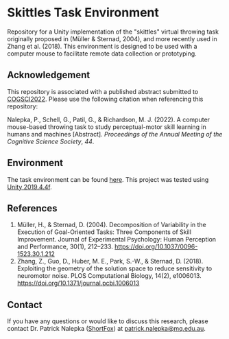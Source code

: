 # Skittles Task Environment

Repository for a Unity implementation of the "skittles" virtual throwing task originally proposed in (Müller & Sternad, 2004), and more recently used in Zhang et al. (2018). This environment is designed to be used with a computer mouse to facilitate remote data collection or prototyping.

## Acknowledgement

This repository is associated with a published abstract submitted to [COGSCI2022](https://cognitivesciencesociety.org/cogsci-2022/). Please use the following citation when referencing this repository:

Nalepka, P., Schell, G., Patil, G., & Richardson, M. J. (2022). A computer mouse-based throwing task to study perceptual-motor skill learning in humans and machines [Abstract]. *Proceedings of the Annual Meeting of the Cognitive Science Society*, *44*.

## Environment

The task environment can be found [here](https://github.com/ShortFox/SkittlesTaskEnvironment/tree/main/Unity). This project was tested using [Unity 2019.4.4f](https://unity3d.com/get-unity/download/archive).

## References

1. Müller, H., & Sternad, D. (2004). Decomposition of Variability in the Execution of Goal-Oriented Tasks: Three Components of Skill Improvement. Journal of Experimental Psychology: Human Perception and Performance, 30(1), 212–233. https://doi.org/10.1037/0096-1523.30.1.212
2. Zhang, Z., Guo, D., Huber, M. E., Park, S.-W., & Sternad, D. (2018). Exploiting the geometry of the solution space to reduce sensitivity to neuromotor noise. PLOS Computational Biology, 14(2), e1006013. https://doi.org/10.1371/journal.pcbi.1006013

## Contact

If you have any questions or would like to discuss this research, please contact Dr. Patrick Nalepka ([ShortFox](https://github.com/ShortFox)) at <patrick.nalepka@mq.edu.au>.
